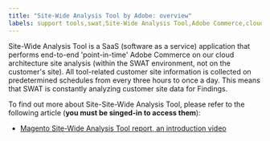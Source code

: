 ```yaml
---
title: "Site-Wide Analysis Tool by Adobe: overview"
labels: support tools,swat,Site-Wide Analysis Tool,Adobe Commerce,cloud architecture,Magento
---
```


Site-Wide Analysis Tool is a SaaS (software as a service) application that performs end-to-end 'point-in-time' Adobe Commerce on our cloud architecture site analysis (within the SWAT environment, not on the customer's site). All tool-related customer site information is collected on predetermined schedules from every three hours to once a day. This means that SWAT is constantly analyzing customer site data for Findings.

To find out more about Site-Site-Wide Analysis Tool, please refer to the following article (**you must be singed-in to access them**):

* [Magento Site-Wide Analysis Tool report, an introduction video](https://support.magento.com/hc/en-us/articles/360048980691-Magento-Site-Wide-Analysis-Tool-report-an-introduction-video)
